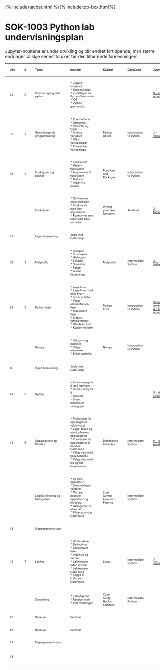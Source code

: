 {% include navbar.html %}{% include top-box.html %}
<style> table { width:100%; font-size: 9px; } table, th, td { border-collapse: collapse; } th, td { padding: 15px; text-align: left; } th { border-bottom: 1px solid black; } </style>
# SOK-1003 Python lab undervisningsplan

<p>Jupyter-notatene er under utvikling og blir endret fortløpende, men større endringer vil skje senest to uker før den tilhørende forelesningen!</p>

|Uke	|#	|Tema	|Innhold	|Kapittel	|DataCamp	|Jupyter	|Innlevering|
|---|---|---|---|---|---|---|---|
|34	|0	|Komme i gang med python	|* Jupyter notebook<br>* Konsoll/script<br>* Installasjon av Python/Anaconda<br>* IDE<br>* Python grensesnitt	|||[0 - installasjon og tips](https://github.com/uit-sok-1003-h24/notebooks/blob/main/0%20-%20installasjon%20og%20tips.ipynb)||
|35 |1   |Grunnleggende programmering	|* Kommentarer<br>* Utregning<br>* Variabler og typer<br>* Å sette variabler<br>* Ulike variabeltyper<br>* Konvertere variabeltype	|Python Basics	|Introduction to Python	|[1 - variabler.ipynb](https://github.com/uit-sok-1003-h24/notebooks/blob/main/1%20-%20introduksjon.ipynb)|[DataCamp](https://app.datacamp.com/groups/sok-1003-python-lab/dashboard)|
|36	|2	|Funksjoner og pakker	|* Funksjoner<br>* Hjelp til funksjoner<br>* Argumenter til funksjoner<br>* Metoder<br>* Importere pakker	|Functions and Packages	|Introduction to Python	|||
|   |   |Funksjoner	|* Definere en enkel funksjon<br>* Funksjoner med flere argumenter<br>* Funksjoner som returnerer flere variabler	|Writing your own functions	|Toolbox I	|[2 - funksjoner.ipynb](https://github.com/uit-sok-1003-h24/notebooks/blob/main/2%20-%20funksjoner.ipynb)|[DataCamp](https://app.datacamp.com/groups/sok-1003-python-lab/dashboard)|
|37 ||Ingen forelesning|Jobb med DataCamp||||Seminar (se forelesningsplan/Canvas)|
|38	|3	|Matplotlib	|* Linjeplot<br>* Scatterplot<br>* Histogram<br>* Etiketter<br>* Størrelser<br>* Farger<br>* Andre tilpasninger	|Matplotlib	|Intermediate Python	|[3 - matplotlib.ipynb](https://github.com/uit-sok-1003-h24/notebooks/blob/main/3%20-%20matplotlib.ipynb)|[DataCamp](https://app.datacamp.com/groups/sok-1003-python-lab/dashboard)|
|39	|4	|Python lister	|* Lage lister<br>* Lage lister med ulike typer<br>* Lister av lister<br>* Velge elementer i en liste<br>* Manipulere lister<br>* Erstatte listeelementer<br>* Utvide en liste<br>* Kopiere en liste	|Python Lists	|Introduction to Python	|[Videoforelesning (forberedende)](https://youtu.be/qXyTLEjd29Y) <br> [4 - lister, oppslag og numpy.ipynb](https://github.com/uit-sok-1003-h24/notebooks/blob/main/4%20-%20lister%2C%20oppslag%20og%20numpy.ipynb)|[DataCamp](https://app.datacamp.com/groups/sok-1003-python-lab/dashboard)|
|   |   |Numpy	|* Vektorer og matriser<br>* Velge elementer<br>* Enkel statistikk	|Numpy	|Introduction to Python	||[DataCamp](https://app.datacamp.com/groups/sok-1003-python-lab/dashboard)|
|40 ||Ingen forelesning|Jobb med DataCamp||||Seminar (se forelesningsplan/Canvas|
|41	|5	|Sympy	|* Bruke sympy til å løse ligninger<br>* Bruke sympy til å<br>- derivere<br>- finne maksimum<br>-integrere	|||[5 - tilbud og etterspørsel.ipynb](https://github.com/uit-sok-1003-h24/notebooks/blob/main/5%20-%20sympy.ipynb)|[Sympy-oppgaver](https://github.com/uit-sok-1003-h24/uit-sok-1003-h24.github.io/tree/main/seminar4)|
|42	|6	|Oppslagsliste og Pandas	|* Motivasjon for oppslagsliste (dictionary)<br>* Lage, bruke og manipulere en oppslagsliste<br>* Konvertere en oppslagsliste til Pandas DataFrame<br>* Velge data med hakeparentes<br>* Velge data med loc og iloc-funksjonene	|Dictionaries & Pandas	|Intermediate Python	|[6 - oppslag og pandas.ipynb](https://github.com/uit-sok-1003-h24/notebooks/blob/main/6%20-%20Pandas%2C%20filtrering%2C%20logikk%20og%20betingelser.ipynb)|[DataCamp](https://app.datacamp.com/groups/sok-1003-python-lab/dashboard)|
|   |   |Logikk, filtrering og betingelser	|* Boolske operatorer<br>* Sammenligne vektorer<br>* Numpy, boolske operatorer og filtrering<br>* Betingelser; if-else-elif<br>* Filtrere pandas DataFrame	|Logic, Control Flow and Filtering	|Intermediate Python	||[DataCamp](https://app.datacamp.com/groups/sok-1003-python-lab/dashboard)|
|43||Mappepresentasjon|||||Presentasjon av mappe 1|
|44	|7	|Løkker	|* While-løkke<br>* Betingelser<br>* Løkker over lister<br>* Indekser og verdier<br>* Løkker over lister av lister<br>* Løkker over DataFrame<br>* Legge til kollonne i DataFrame	|Loops	|Intermediate Python	|[7 - simulering.ipynb](https://github.com/uit-sok-1003-h24/notebooks/blob/main/7%20-%20løkker%20og%20simulering.ipynb)|[DataCamp](https://app.datacamp.com/groups/sok-1003-python-lab/dashboard)|
|   |   |Simulering	|* Tilfeldige tall<br>* Random walk<br>* Plot fordelingen	|Case Study: Hacker Statistics	|Intermediate Python	||Oppgave kommer|
|45||Reserve|Seminar|||||
|46||Reserve|Seminar|||||
|47||Mappepresentasjon|||||Presentasjon av mappe 2|
|48|||||||Eksamensinnlevering 29.11.2024 (Wiseflow)|




